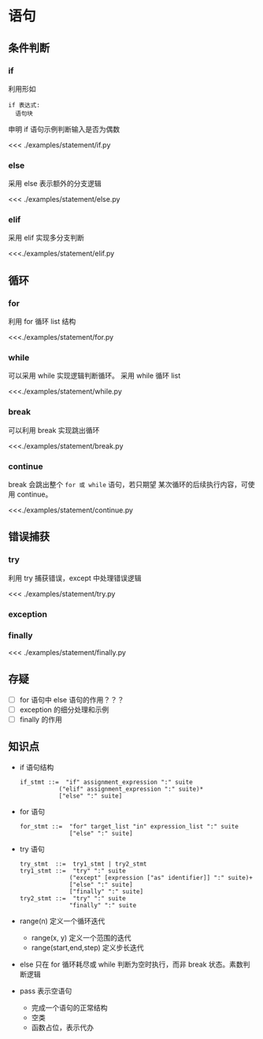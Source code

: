 # 语句

## 条件判断
### if
利用形如

```
if 表达式:
  语句块
```


申明 if 语句示例判断输入是否为偶数

<<< ./examples/statement/if.py

### else
采用 else 表示额外的分支逻辑

<<< ./examples/statement/else.py

### elif
采用 elif 实现多分支判断

<<<./examples/statement/elif.py

## 循环
### for 
利用 for 循环 list 结构

<<<./examples/statement/for.py

### while
可以采用 while 实现逻辑判断循环。
采用 while 循环 list

<<<./examples/statement/while.py

### break
可以利用 break 实现跳出循环

<<<./examples/statement/break.py

### continue
break 会跳出整个 `for 或 while` 语句，若只期望
某次循环的后续执行内容，可使用 continue。

<<<./examples/statement/continue.py

## 错误捕获
### try
利用 try 捕获错误，except 中处理错误逻辑

<<< ./examples/statement/try.py

### exception

### finally
<<< ./examples/statement/finally.py



## 存疑
* [ ] for 语句中 else 语句的作用？？？
* [ ] exception 的细分处理和示例
* [ ] finally 的作用

## 知识点

* if 语句结构

  ```
  if_stmt ::=  "if" assignment_expression ":" suite
             ("elif" assignment_expression ":" suite)*
             ["else" ":" suite]
  ```
* for 语句
  
  ```
  for_stmt ::=  "for" target_list "in" expression_list ":" suite
                ["else" ":" suite]
  ```

* try 语句

  ```
  try_stmt  ::=  try1_stmt | try2_stmt
  try1_stmt ::=  "try" ":" suite
                ("except" [expression ["as" identifier]] ":" suite)+
                ["else" ":" suite]
                ["finally" ":" suite]
  try2_stmt ::=  "try" ":" suite
                "finally" ":" suite
  ```
* range(n) 定义一个循环迭代
  * range(x, y) 定义一个范围的迭代
  * range(start,end,step) 定义步长迭代
* else 只在 for 循环耗尽或 while 判断为空时执行，而非 break 状态。素数判断逻辑
* pass 表示空语句
  * 完成一个语句的正常结构
  * 空类
  * 函数占位，表示代办